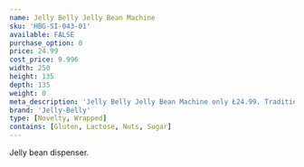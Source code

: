 ```yaml
---
name: Jelly Belly Jelly Bean Machine
sku: 'HBG-SI-043-01'
available: FALSE
purchase_option: 0
price: 24.99
cost_price: 9.996
width: 250
height: 135
depth: 135
weight: 0
meta_description: 'Jelly Belly Jelly Bean Machine only Ł24.99. Traditional sweets and more at Humbugs Confectionery Store. Specialists in satisfying your sweet tooth!'
brand: 'Jelly-Belly'
type: [Novelty, Wrapped]
contains: [Gluten, Lactose, Nuts, Sugar]
---
```

Jelly bean dispenser.